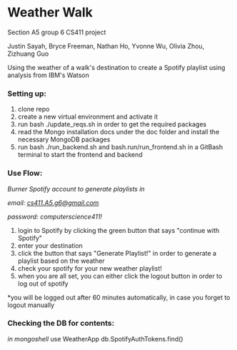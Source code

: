 # Weather Walk
Section A5 group 6 CS411 project

Justin Sayah, Bryce Freeman, Nathan Ho, Yvonne Wu, Olivia Zhou, Zizhuang Guo

Using the weather of a walk's destination to create a Spotify playlist using analysis from IBM's Watson

### Setting up:

1) clone repo
2) create a new virtual environment and activate it
3) run bash ./update_reqs.sh in order to get the required packages
4) read the Mongo installation docs under the doc folder and install the necessary MongoDB packages
5) run bash ./run_backend.sh and bash.run/run_frontend.sh in a GitBash terminal to start the frontend and backend

### Use Flow:

*Burner Spotify account to generate playlists in*

*email: cs411.A5.g6@gmail.com*

*password: computerscience411!*

1) login to Spotify by clicking the green button that says "continue with Spotify"
2) enter your destination
3) click the button that says "Generate Playlist!" in order to generate a playlist based on the weather
4) check your spotify for your new weather playlist!
5) when you are all set, you can either click the logout button in order to log out of spotify

*you will be logged out after 60 minutes automatically, in case you forget to logout manually

### Checking the DB for contents:
*in mongoshell*
use WeatherApp
db.SpotifyAuthTokens.find()
